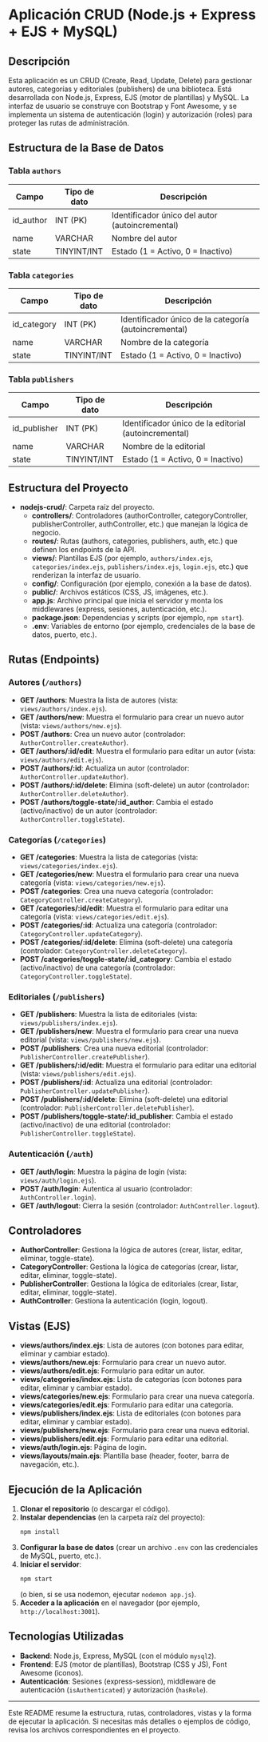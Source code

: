 # Aplicación CRUD (Node.js + Express + EJS + MySQL)

## Descripción

Esta aplicación es un CRUD (Create, Read, Update, Delete) para gestionar autores, categorías y editoriales (publishers) de una biblioteca. Está desarrollada con Node.js, Express, EJS (motor de plantillas) y MySQL. La interfaz de usuario se construye con Bootstrap y Font Awesome, y se implementa un sistema de autenticación (login) y autorización (roles) para proteger las rutas de administración.

## Estructura de la Base de Datos

### Tabla `authors`

| Campo      | Tipo de dato | Descripción                        |
|------------|--------------|------------------------------------|
| id_author  | INT (PK)     | Identificador único del autor (autoincremental) |
| name       | VARCHAR      | Nombre del autor                   |
| state      | TINYINT/INT  | Estado (1 = Activo, 0 = Inactivo)  |

### Tabla `categories`

| Campo         | Tipo de dato | Descripción                        |
|---------------|--------------|------------------------------------|
| id_category   | INT (PK)     | Identificador único de la categoría (autoincremental) |
| name          | VARCHAR      | Nombre de la categoría             |
| state         | TINYINT/INT  | Estado (1 = Activo, 0 = Inactivo)  |

### Tabla `publishers`

| Campo           | Tipo de dato | Descripción                        |
|-----------------|--------------|------------------------------------|
| id_publisher    | INT (PK)     | Identificador único de la editorial (autoincremental) |
| name            | VARCHAR      | Nombre de la editorial             |
| state           | TINYINT/INT  | Estado (1 = Activo, 0 = Inactivo)  |

## Estructura del Proyecto

- **nodejs-crud/**: Carpeta raíz del proyecto.
  - **controllers/**: Controladores (authorController, categoryController, publisherController, authController, etc.) que manejan la lógica de negocio.
  - **routes/**: Rutas (authors, categories, publishers, auth, etc.) que definen los endpoints de la API.
  - **views/**: Plantillas EJS (por ejemplo, `authors/index.ejs`, `categories/index.ejs`, `publishers/index.ejs`, `login.ejs`, etc.) que renderizan la interfaz de usuario.
  - **config/**: Configuración (por ejemplo, conexión a la base de datos).
  - **public/**: Archivos estáticos (CSS, JS, imágenes, etc.).
  - **app.js**: Archivo principal que inicia el servidor y monta los middlewares (express, sesiones, autenticación, etc.).
  - **package.json**: Dependencias y scripts (por ejemplo, `npm start`).
  - **.env**: Variables de entorno (por ejemplo, credenciales de la base de datos, puerto, etc.).

## Rutas (Endpoints)

### Autores (`/authors`)

- **GET /authors**: Muestra la lista de autores (vista: `views/authors/index.ejs`).
- **GET /authors/new**: Muestra el formulario para crear un nuevo autor (vista: `views/authors/new.ejs`).
- **POST /authors**: Crea un nuevo autor (controlador: `AuthorController.createAuthor`).
- **GET /authors/:id/edit**: Muestra el formulario para editar un autor (vista: `views/authors/edit.ejs`).
- **POST /authors/:id**: Actualiza un autor (controlador: `AuthorController.updateAuthor`).
- **POST /authors/:id/delete**: Elimina (soft-delete) un autor (controlador: `AuthorController.deleteAuthor`).
- **POST /authors/toggle-state/:id_author**: Cambia el estado (activo/inactivo) de un autor (controlador: `AuthorController.toggleState`).

### Categorías (`/categories`)

- **GET /categories**: Muestra la lista de categorías (vista: `views/categories/index.ejs`).
- **GET /categories/new**: Muestra el formulario para crear una nueva categoría (vista: `views/categories/new.ejs`).
- **POST /categories**: Crea una nueva categoría (controlador: `CategoryController.createCategory`).
- **GET /categories/:id/edit**: Muestra el formulario para editar una categoría (vista: `views/categories/edit.ejs`).
- **POST /categories/:id**: Actualiza una categoría (controlador: `CategoryController.updateCategory`).
- **POST /categories/:id/delete**: Elimina (soft-delete) una categoría (controlador: `CategoryController.deleteCategory`).
- **POST /categories/toggle-state/:id_category**: Cambia el estado (activo/inactivo) de una categoría (controlador: `CategoryController.toggleState`).

### Editoriales (`/publishers`)

- **GET /publishers**: Muestra la lista de editoriales (vista: `views/publishers/index.ejs`).
- **GET /publishers/new**: Muestra el formulario para crear una nueva editorial (vista: `views/publishers/new.ejs`).
- **POST /publishers**: Crea una nueva editorial (controlador: `PublisherController.createPublisher`).
- **GET /publishers/:id/edit**: Muestra el formulario para editar una editorial (vista: `views/publishers/edit.ejs`).
- **POST /publishers/:id**: Actualiza una editorial (controlador: `PublisherController.updatePublisher`).
- **POST /publishers/:id/delete**: Elimina (soft-delete) una editorial (controlador: `PublisherController.deletePublisher`).
- **POST /publishers/toggle-state/:id_publisher**: Cambia el estado (activo/inactivo) de una editorial (controlador: `PublisherController.toggleState`).

### Autenticación (`/auth`)

- **GET /auth/login**: Muestra la página de login (vista: `views/auth/login.ejs`).
- **POST /auth/login**: Autentica al usuario (controlador: `AuthController.login`).
- **GET /auth/logout**: Cierra la sesión (controlador: `AuthController.logout`).

## Controladores

- **AuthorController**: Gestiona la lógica de autores (crear, listar, editar, eliminar, toggle-state).
- **CategoryController**: Gestiona la lógica de categorías (crear, listar, editar, eliminar, toggle-state).
- **PublisherController**: Gestiona la lógica de editoriales (crear, listar, editar, eliminar, toggle-state).
- **AuthController**: Gestiona la autenticación (login, logout).

## Vistas (EJS)

- **views/authors/index.ejs**: Lista de autores (con botones para editar, eliminar y cambiar estado).
- **views/authors/new.ejs**: Formulario para crear un nuevo autor.
- **views/authors/edit.ejs**: Formulario para editar un autor.
- **views/categories/index.ejs**: Lista de categorías (con botones para editar, eliminar y cambiar estado).
- **views/categories/new.ejs**: Formulario para crear una nueva categoría.
- **views/categories/edit.ejs**: Formulario para editar una categoría.
- **views/publishers/index.ejs**: Lista de editoriales (con botones para editar, eliminar y cambiar estado).
- **views/publishers/new.ejs**: Formulario para crear una nueva editorial.
- **views/publishers/edit.ejs**: Formulario para editar una editorial.
- **views/auth/login.ejs**: Página de login.
- **views/layouts/main.ejs**: Plantilla base (header, footer, barra de navegación, etc.).

## Ejecución de la Aplicación

1. **Clonar el repositorio** (o descargar el código).
2. **Instalar dependencias** (en la carpeta raíz del proyecto):
   ```bash
   npm install
   ```
3. **Configurar la base de datos** (crear un archivo `.env` con las credenciales de MySQL, puerto, etc.).
4. **Iniciar el servidor**:
   ```bash
   npm start
   ```
   (o bien, si se usa nodemon, ejecutar `nodemon app.js`).
5. **Acceder a la aplicación** en el navegador (por ejemplo, `http://localhost:3001`).

## Tecnologías Utilizadas

- **Backend**: Node.js, Express, MySQL (con el módulo `mysql2`).
- **Frontend**: EJS (motor de plantillas), Bootstrap (CSS y JS), Font Awesome (iconos).
- **Autenticación**: Sesiones (express-session), middleware de autenticación (`isAuthenticated`) y autorización (`hasRole`).

---

Este README resume la estructura, rutas, controladores, vistas y la forma de ejecutar la aplicación. Si necesitas más detalles o ejemplos de código, revisa los archivos correspondientes en el proyecto. 